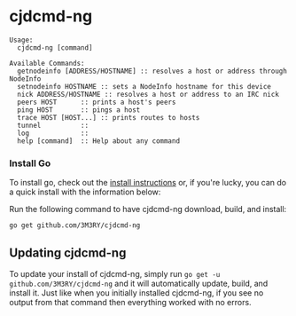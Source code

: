 cjdcmd-ng
======

```
Usage: 
  cjdcmd-ng [command]

Available Commands: 
  getnodeinfo [ADDRESS/HOSTNAME] :: resolves a host or address through NodeInfo
  setnodeinfo HOSTNAME :: sets a NodeInfo hostname for this device
  nick ADDRESS/HOSTNAME :: resolves a host or address to an IRC nick
  peers HOST      :: prints a host's peers
  ping HOST       :: pings a host
  trace HOST [HOST...] :: prints routes to hosts
  tunnel          :: 
  log             :: 
  help [command]  :: Help about any command
```


### Install Go

To install go, check out the [install instructions](http://golang.org/doc/install) or, if you're lucky, you can do a quick install with the information below:

Run the following command to have cjdcmd-ng download, build, and install:

    go get github.com/3M3RY/cjdcmd-ng
	
Updating cjdcmd-ng
---------------

To update your install of cjdcmd-ng, simply run `go get -u github.com/3M3RY/cjdcmd-ng` and it will automatically update, build, and install it. Just like when you initially installed cjdcmd-ng, if you see no output from that command then everything worked with no errors.
